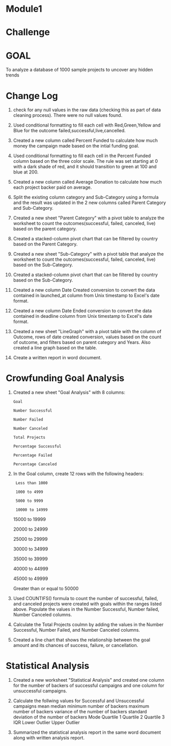 # Module1
 
# Challenge

# GOAL

To analyze a database of 1000 sample projects to uncover any hidden trends

# Change Log

1. check for any null values in the  raw data (checking this as part of data cleaning process). There were no null values found.

2. Used conditional formatting to fill each cell with Red,Green,Yellow and Blue for the outcome failed,successful,live,cancelled.

3. Created a new column called Percent Funded to calculate how much money the campaign made based on the intial funding goal.

4. Used conditional formatting to fill each cell in the Percent Funded column based on the three color scale. The rule was set starting at 0 with a dark shade of red, and it should transition to green at 100 and blue at 200.

5. Created a new column called Average Donation to calculate how much each project backer paid on average.

6.  Split the existing column category and Sub-Category using a formula and the result was updated in the 2 new columns called Parent Category and Sub-Category.

7. Created a new sheet "Parent Category" with a pivot table to analyze the worksheet to count the outcomes(successful, failed, canceled, live) based on the parent category.

8. Created a stacked-column pivot chart that can be filtered by country based on the Parent Category.

9. Created a new sheet "Sub-Category" with a pivot table that analyze the worksheet to count the outcomes(successful, failed, canceled, live) based on the Sub-Category.

10. Created a stacked-column pivot chart that can be filtered by country based on the Sub-Category.

11. Created a new column Date Created conversion to convert the data contained in launched_at column from Unix timestamp to Excel's date format.

12. Created a new column Date Ended conversion to convert the data contained in deadline column from Unix timestamp to Excel's date format.

13. Created a new sheet "LineGraph" with a pivot table with the column of Outcome, rows of date created conversion, values based on the count of outcome, and filters based on parent category and Years. Also created a line graph based on the table.

14. Create a written report in word document.

# Crowfunding Goal Analysis

1. Created a new sheet "Goal Analysis" with 8 columns:

       Goal

       Number Successful

       Number Failed

       Number Canceled

       Total Projects

       Percentage Successful

       Percentage Failed

       Percentage Canceled

2. In the Goal column, create 12 rows with the following headers:

        Less than 1000

        1000 to 4999

        5000 to 9999

        10000 to 14999

	15000 to 19999

	20000 to 24999

	25000 to 29999

	30000 to 34999

	35000 to 39999

	40000 to 44999

	45000 to 49999

	Greater than or equal to 50000 

3. Used COUNTIFS() formula to count the number of successful, failed, and canceled projects were created with goals within the ranges listed above. Populate the values in the Number Successful, Number failed, Number Canceled columns.

4. Calculate the Total Projects coulmn by adding the values in the Number Successful, Number Failed, and Number Canceled columns.

5. Created a line chart that shows the relationship between the goal amount and its chances of success, failure, or cancellation.

# Statistical Analysis

1. Created a new worksheet "Statistical Analysis" and created one column for the number of backers of successful campaigns and one column for unsuccessful campaigns.

2. Calculate the follwing values for Successful and Unsuccessful campaigns
	mean 
	median 
	minimum number of backers
	maximum number of backers
	variance of the number of backers
	standard deviation of the number of backers
	Mode
	Quartile 1
	Quartile 2
	Quartile 3
	IQR
	Lower Outlier
	Upper Outlier

3. Summarized the statistical analysis report in the same word document along with written analysis report.
